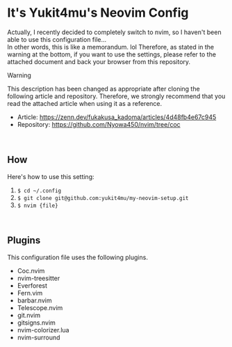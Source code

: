 # It's Yukit4mu's Neovim Config
Actually, I recently decided to completely switch to nvim, so I haven't been able to use this configuration file...  
In other words, this is like a memorandum. lol Therefore, as stated in the warning at the bottom, if you want to use the settings, please refer to the attached document and back your browser from this repository.
<br>

> [!WARNING]
> This description has been changed as appropriate after cloning the following article and repository.
> Therefore, we strongly recommend that you read the attached article when using it as a reference.  
> - Article: https://zenn.dev/fukakusa_kadoma/articles/4d48fb4e67c945
> - Repository: https://github.com/Nyowa450/nvim/tree/coc 
<br>

## How
Here's how to use this setting:
1. `$ cd ~/.config`
2. `$ git clone git@github.com:yukit4mu/my-neovim-setup.git`
3. `$ nvim {file}`
<br>

## Plugins
This configuration file uses the following plugins.
- Coc.nvim
- nvim-treesitter
- Everforest
- Fern.vim
- barbar.nvim
- Telescope.nvim
- git.nvim
- gitsigns.nvim
- nvim-colorizer.lua
- nvim-surround
<br>

  

